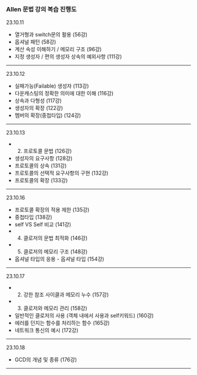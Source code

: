 ### Allen 문법 강의 복습 진행도
23.10.11
- 열거형과 switch문의 활용 (56강)
- 옵셔널 패턴 (58강)
- 계산 속성 이해하기 / 메모리 구조 (96강)
- 지정 생성자 / 편의 생성자 상속의 예외사항 (111강)
---
23.10.12
- 실패가능(Failable) 생성자 (113강)
- 다운캐스팅의 정확한 의미에 대한 이해 (116강)
- 상속과 다형성 (117강)
- 생성자의 확장 (122강)
- 멤버의 확장(중첩타입) (124강)
---
23.10.13
- 2) 프로토콜 문법 (126강)
- 생성자의 요구사항 (128강)
- 프로토콜의 상속 (131강)
- 프로토콜의 선택적 요구사항의 구현 (132강)
- 프로토콜의 확장 (133강)
---
23.10.16
- 프로토콜 확장의 적용 제한 (135강)
- 중첩타입 (138강)
- self VS Self 비교 (141강)
- 4) 클로저의 문법 최적화 (146강)
- 5) 클로저의 메모리 구조 (148강)
- 옵셔널 타입의 응용 - 옵셔널 타입 (154강)
---
23.10.17
- 2) 강한 참조 사이클과 메모리 누수 (157강)
- 3) 클로저와 메모리 관리 (158강)
- 일반적인 클로저의 사용 (객체 내에서 사용과 self키워드) (160강)
- 에러를 던지는 함수를 처리하는 함수 (165강)
- 네트워크 통신의 예시 (172강)
---
23.10.18
- GCD의 개념 및 종류 (176강)
---